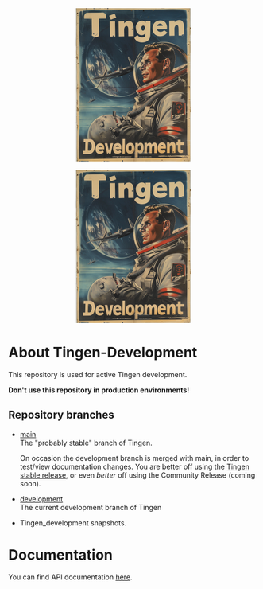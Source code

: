 <!-- u240529 -->

<div align="center">

 <img src="./.github/images/logos/TingenDevelopment_README.png"> 

  ![logo](https://github.com/spectrum-health-systems/Tingen-Development/blob/main/.github/images/logos/TingenDevelopment_README.png?raw=true)

</div>

# About Tingen-Development

This repository is used for active Tingen development.

**Don't use this repository in production environments!**

## Repository branches

* [main](https://github.com/spectrum-health-systems/Tingen_development/tree/main)  
  The "probably stable" branch of Tingen.
  
  On occasion the development branch is merged with main, in order to test/view documentation changes. You are better off using the [Tingen stable release](https://github.com/spectrum-health-systems/Tingen), or even *better* off using the Community Release (coming soon).
  
  <!--[the Community Release](https://github.com/spectrum-health-systems/Tingen-CommunityRelease). -->

* [development](https://github.com/spectrum-health-systems/Tingen_development/tree/development)  
  The current development branch of Tingen

* Tingen_development snapshots.

# Documentation

You can find API documentation [here](./documentation/doxygen/html/index.html).
